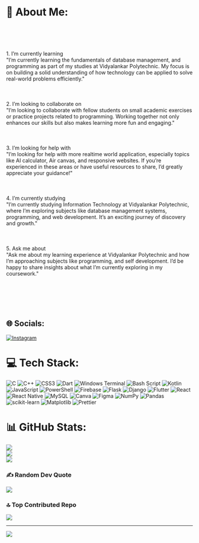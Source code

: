# 💫 About Me:
<br><br><br><br>1. I’m currently learning<br>"I’m currently learning the fundamentals of database management, and programming as part of my studies at Vidyalankar Polytechnic. My focus is on building a solid understanding of how technology can be applied to solve real-world problems efficiently."<br><br><br><br>2. I’m looking to collaborate on<br>"I’m looking to collaborate with fellow students on small academic exercises or practice projects related to programming. Working together not only enhances our skills but also makes learning more fun and engaging."<br><br><br><br>3. I’m looking for help with<br>"I’m looking for help with more realtime world application, especially topics like AI calculator, Air canvas, and responsive websites. If you’re experienced in these areas or have useful resources to share, I’d greatly appreciate your guidance!"<br><br><br><br>4. I’m currently studying<br>"I’m currently studying Information Technology at Vidyalankar Polytechnic, where I’m exploring subjects like database management systems, programming, and web development. It’s an exciting journey of discovery and growth."<br><br><br><br>5. Ask me about<br>"Ask me about my learning experience at Vidyalankar Polytechnic and how I’m approaching subjects like programming, and self development. I’d be happy to share insights about what I’m currently exploring in my coursework."<br><br><br><br><br><br>


## 🌐 Socials:
[![Instagram](https://img.shields.io/badge/Instagram-%23E4405F.svg?logo=Instagram&logoColor=white)](https://instagram.com/kavya_narkar.2007)

# 💻 Tech Stack:
![C](https://img.shields.io/badge/c-%2300599C.svg?style=for-the-badge&logo=c&logoColor=white) ![C++](https://img.shields.io/badge/c++-%2300599C.svg?style=for-the-badge&logo=c%2B%2B&logoColor=white) ![CSS3](https://img.shields.io/badge/css3-%231572B6.svg?style=for-the-badge&logo=css3&logoColor=white) ![Dart](https://img.shields.io/badge/dart-%230175C2.svg?style=for-the-badge&logo=dart&logoColor=white) ![Windows Terminal](https://img.shields.io/badge/Windows%20Terminal-%234D4D4D.svg?style=for-the-badge&logo=windows-terminal&logoColor=white) ![Bash Script](https://img.shields.io/badge/bash_script-%23121011.svg?style=for-the-badge&logo=gnu-bash&logoColor=white) ![Kotlin](https://img.shields.io/badge/kotlin-%237F52FF.svg?style=for-the-badge&logo=kotlin&logoColor=white) ![JavaScript](https://img.shields.io/badge/javascript-%23323330.svg?style=for-the-badge&logo=javascript&logoColor=%23F7DF1E) ![PowerShell](https://img.shields.io/badge/PowerShell-%235391FE.svg?style=for-the-badge&logo=powershell&logoColor=white) ![Firebase](https://img.shields.io/badge/firebase-%23039BE5.svg?style=for-the-badge&logo=firebase) ![Flask](https://img.shields.io/badge/flask-%23000.svg?style=for-the-badge&logo=flask&logoColor=white) ![Django](https://img.shields.io/badge/django-%23092E20.svg?style=for-the-badge&logo=django&logoColor=white) ![Flutter](https://img.shields.io/badge/Flutter-%2302569B.svg?style=for-the-badge&logo=Flutter&logoColor=white) ![React](https://img.shields.io/badge/react-%2320232a.svg?style=for-the-badge&logo=react&logoColor=%2361DAFB) ![React Native](https://img.shields.io/badge/react_native-%2320232a.svg?style=for-the-badge&logo=react&logoColor=%2361DAFB) ![MySQL](https://img.shields.io/badge/mysql-4479A1.svg?style=for-the-badge&logo=mysql&logoColor=white) ![Canva](https://img.shields.io/badge/Canva-%2300C4CC.svg?style=for-the-badge&logo=Canva&logoColor=white) ![Figma](https://img.shields.io/badge/figma-%23F24E1E.svg?style=for-the-badge&logo=figma&logoColor=white) ![NumPy](https://img.shields.io/badge/numpy-%23013243.svg?style=for-the-badge&logo=numpy&logoColor=white) ![Pandas](https://img.shields.io/badge/pandas-%23150458.svg?style=for-the-badge&logo=pandas&logoColor=white) ![scikit-learn](https://img.shields.io/badge/scikit--learn-%23F7931E.svg?style=for-the-badge&logo=scikit-learn&logoColor=white) ![Matplotlib](https://img.shields.io/badge/Matplotlib-%23ffffff.svg?style=for-the-badge&logo=Matplotlib&logoColor=black) ![Prettier](https://img.shields.io/badge/prettier-%23F7B93E.svg?style=for-the-badge&logo=prettier&logoColor=black)
# 📊 GitHub Stats:
![](https://github-readme-stats.vercel.app/api?username=kavyaNarkar&theme=transparent&hide_border=false&include_all_commits=true&count_private=false)<br/>
![](https://github-readme-streak-stats.herokuapp.com/?user=kavyaNarkar&theme=transparent&hide_border=false)<br/>
![](https://github-readme-stats.vercel.app/api/top-langs/?username=kavyaNarkar&theme=transparent&hide_border=false&include_all_commits=true&count_private=false&layout=compact)

### ✍️ Random Dev Quote
![](https://quotes-github-readme.vercel.app/api?type=horizontal&theme=tokyonight)

### 🔝 Top Contributed Repo
![](https://github-contributor-stats.vercel.app/api?username=kavyaNarkar&limit=5&theme=transparent&combine_all_yearly_contributions=true)

---
[![](https://visitcount.itsvg.in/api?id=kavyaNarkar&icon=0&color=0)](https://visitcount.itsvg.in)

<!-- Proudly created with GPRM ( https://gprm.itsvg.in ) -->
